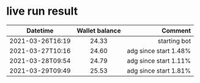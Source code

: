 # live run result
|    Datetime      | Wallet balance |        Comment     |
|------------------|:--------------:|-------------------:|
| 2021-03-26T16:19 |     24.33      |  starting bot      |
| 2021-03-27T10:16 |     24.60      |  adg since start 1.48%   |
| 2021-03-28T09:54 |     24.79      |  adg since start 1.11%   |
| 2021-03-29T09:49 |     25.53      |  adg since start 1.81%   |


